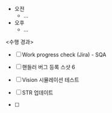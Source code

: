 - 오전
	- ...
- 오후
	- ...

<수행 경과>
- [ ] Work progress check (Jira) - SQA

- [ ] 핸들러 버그 등록 스샷 6
- [ ] Vision 시뮬레이션 테스트
- [ ] STR 업데이트
- [ ] 